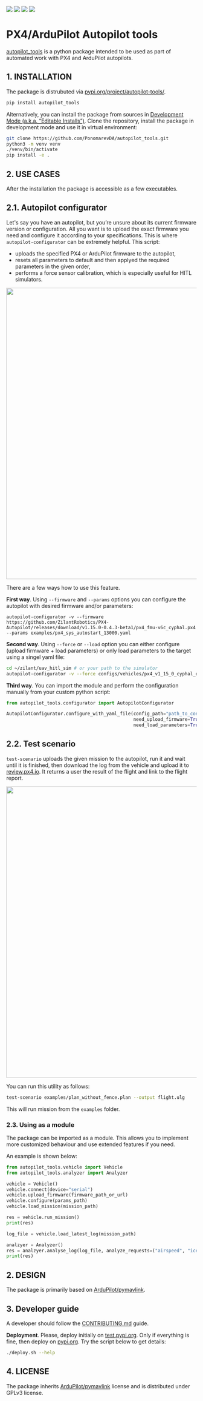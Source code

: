 [![](https://badge.fury.io/py/autopilot-tools.svg)](https://pypi.org/project/autopilot-tools/) ![](https://github.com/PonomarevDA/autopilot_tools/actions/workflows/build_package.yml/badge.svg) ![](https://github.com/PonomarevDA/autopilot_tools/actions/workflows/pylint.yml/badge.svg) ![](https://github.com/PonomarevDA/autopilot_tools/actions/workflows/tests.yml/badge.svg)

# PX4/ArduPilot Autopilot tools

[autopilot_tools](https://pypi.org/project/autopilot-tools/) is a python package intended to be used as part of automated work with PX4 and ArduPilot autopilots.

## 1. INSTALLATION

The package is distrubuted via [pypi.org/project/autopilot-tools/](https://pypi.org/project/autopilot-tools/).

```bash
pip install autopilot_tools
```

Alternatively, you can install the package from sources in [Development Mode (a.k.a. “Editable Installs”)](https://setuptools.pypa.io/en/latest/userguide/development_mode.html). Clone the repository, install the package in development mode and use it in virtual environment:

```bash
git clone https://github.com/PonomarevDA/autopilot_tools.git
python3 -m venv venv
./venv/bin/activate
pip install -e .
```

## 2. USE CASES

After the installation the package is accessible as a few executables.

## 2.1. Autopilot configurator

Let's say you have an autopilot, but you’re unsure about its current firmware version or configuration. All you want is to upload the exact firmware you need and configure it according to your specifications. This is where `autopilot-configurator` can be extremely helpful. This script:
- uploads the specified PX4 or ArduPilot firmware to the autopilot,
- resets all parameters to default and then applyed the required parameters in the given order,
- performs a force sensor calibration, which is especially useful for HITL simulators.

<img src="https://github.com/PonomarevDA/autopilot_tools/blob/docs/assets/autopilot_configurator.gif?raw=true" width="768">

There are a few ways how to use this feature.

**First way**. Using `--firmware` and `--params` options you can configure the autopilot with desired firmware and/or parameters:

```
autopilot-configurator -v --firmware https://github.com/ZilantRobotics/PX4-Autopilot/releases/download/v1.15.0-0.4.3-beta1/px4_fmu-v6c_cyphal.px4 --params examples/px4_sys_autostart_13000.yaml
```

**Second way**. Using `--force` or `--load` option you can either configure (upload firmware + load parameters) or only load parameters to the target using a singel yaml file:

```bash
cd ~/zilant/uav_hitl_sim # or your path to the simulator
autopilot-configurator -v --force configs/vehicles/px4_v1_15_0_cyphal_quadplane_vtol.yaml
```

**Third way**. You can import the module and perform the configuration manually from your custom python script:

```python
from autopilot_tools.configurator import AutopilotConfigurator

AutopilotConfigurator.configure_with_yaml_file(config_path="path_to_config_file.yaml",
                                               need_upload_firmware=True,
                                               need_load_parameters=True)
```

## 2.2. Test scenario

`test-scenario` uploads the given mission to the autopilot,
run it and wait until it is finished,
then download the log from the vehicle and upload it to [review.px4.io](https://review.px4.io/).
It returns a user the result of the flight and link to the flight report.

<img src="https://github.com/PonomarevDA/autopilot_tools/blob/docs/assets/test_scenario.gif?raw=true" width="768">

You can run this utility as follows:

```bash
test-scenario examples/plan_without_fence.plan --output flight.ulg
```

This will run mission from the `examples` folder.

### 2.3. Using as a module

The package can be imported as a module. This allows you to implement more customized behaviour and use extended features if you need.

An example is shown below:

```python
from autopilot_tools.vehicle import Vehicle
from autopilot_tools.analyzer import Analyzer

vehicle = Vehicle()
vehicle.connect(device="serial")
vehicle.upload_firmware(firmware_path_or_url)
vehicle.configure(params_path)
vehicle.load_mission(mission_path)

res = vehicle.run_mission()
print(res)

log_file = vehicle.load_latest_log(mission_path)

analzyer = Analyzer()
res = analzyer.analyse_log(log_file, analyze_requests=("airspeed", "ice", "esc_status"))
print(res)
```

## 2. DESIGN

The package is primarily based on [ArduPilot/pymavlink](https://github.com/ArduPilot/pymavlink).

<!-- The project structure should be like:

```
src/autopilot-tools/
├── autopilot_tools/
│   ├── firmware.py
│   ├── parameters.py
│   ├── mission.py
│   ├── logs.py
│   ├── stats.py
│   └── cli/
│       ├── __init__.py
│       ├── upload_firmware.py
│       ├── set_parameters.py
│       ├── run_mission.py
│       ├── download_logs.py
│       ├── upload_logs.py
│       ├── parse_logs.py
│       ├── log_stats.py
│       └── overall_stats.py
├── scripts/
│   ├── deploy.sh
│   ├── install.sh
|   └── code_style.py
├── tests/
│   ├── test_firmware.py
│   ├── test_parameters.py
│   ├── test_mission.py
│   ├── test_logs.py
│   └── test_stats.py
├── LICENSE
├── README.md
├── requirements.txt
└── pyproject.toml
``` -->

## 3. Developer guide

A developer should follow the [CONTRIBUTING.md](CONTRIBUTING.md) guide.

**Deployment**.
Please, deploy initially on [test.pypi.org](https://test.pypi.org/project/autopilot-tools/). Only if everything is fine, then deploy on [pypi.org](https://pypi.org/project/autopilot-tools/). Try the script below to get details:

```bash
./deploy.sh --help
```

## 4. LICENSE

The package inherits [ArduPilot/pymavlink](https://github.com/ArduPilot/pymavlink) license and is distributed under GPLv3 license.
